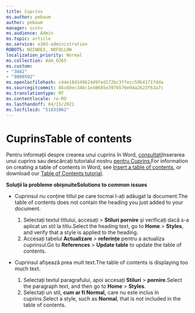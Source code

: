 ```yaml
---
title: Cuprins
ms.author: pebaum
author: pebaum
manager: scotv
ms.audience: Admin
ms.topic: article
ms.service: o365-administration
ROBOTS: NOINDEX, NOFOLLOW
localization_priority: Normal
ms.collection: Adm_O365
ms.custom:
- "3042"
- "9000592"
ms.openlocfilehash: c44e18d349624d9fed172bc3ffecc59b41717dda
ms.sourcegitcommit: 8bc60ec34bc1e40685e3976576e04a2623f63a7c
ms.translationtype: MT
ms.contentlocale: ro-RO
ms.lasthandoff: 04/15/2021
ms.locfileid: "51831062"
---
```

# <a name="table-of-contents"></a><span data-ttu-id="1e5e5-102">Cuprins</span><span class="sxs-lookup"><span data-stu-id="1e5e5-102">Table of contents</span></span>

<span data-ttu-id="1e5e5-103">Pentru informații despre crearea unui cuprins în Word, [consultați](https://support.office.com/article/882e8564-0edb-435e-84b5-1d8552ccf0c0)Inserarea unui cuprins sau descărcați tutorialul nostru [pentru Cuprins.](https://go.microsoft.com/fwlink/?linkid=2065106)</span><span class="sxs-lookup"><span data-stu-id="1e5e5-103">For information on creating a table of contents in Word, see [Insert a table of contents](https://support.office.com/article/882e8564-0edb-435e-84b5-1d8552ccf0c0), or download our [Table of Contents tutorial](https://go.microsoft.com/fwlink/?linkid=2065106).</span></span>

<span data-ttu-id="1e5e5-104">**Soluții la probleme obișnuite**</span><span class="sxs-lookup"><span data-stu-id="1e5e5-104">**Solutions to common issues**</span></span>

- <span data-ttu-id="1e5e5-105">Cuprinsul nu conține titlul pe care tocmai l-ați adăugat la document.</span><span class="sxs-lookup"><span data-stu-id="1e5e5-105">The table of contents does not contain the heading you just added to your document.</span></span>
  1. <span data-ttu-id="1e5e5-106">Selectați textul titlului, accesați   >  **Stiluri pornire** și verificați dacă s-a aplicat un stil la titlu.</span><span class="sxs-lookup"><span data-stu-id="1e5e5-106">Select the heading text, go to **Home** > **Styles**, and verify that a style is applied to the heading.</span></span>
  2. <span data-ttu-id="1e5e5-107">Accesați tabelul **Actualizare**  >  **referințe** pentru a actualiza cuprinsul.</span><span class="sxs-lookup"><span data-stu-id="1e5e5-107">Go to **References** > **Update table** to update the table of contents.</span></span>

- <span data-ttu-id="1e5e5-108">Cuprinsul afișează prea mult text.</span><span class="sxs-lookup"><span data-stu-id="1e5e5-108">The table of contents is displaying too much text.</span></span> 
  1. <span data-ttu-id="1e5e5-109">Selectați textul paragrafului, apoi accesați **Stiluri**  >  **pornire**.</span><span class="sxs-lookup"><span data-stu-id="1e5e5-109">Select the paragraph text, and then go to **Home** > **Styles**.</span></span>
  2. <span data-ttu-id="1e5e5-110">Selectați un stil, **cum ar fi Normal,** care nu este inclus în cuprins.</span><span class="sxs-lookup"><span data-stu-id="1e5e5-110">Select a style, such as **Normal**, that is not included in the table of contents.</span></span>